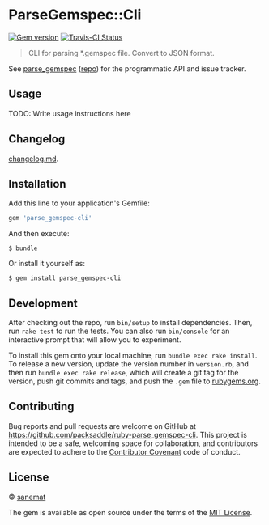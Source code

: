 # ParseGemspec::Cli

[![Gem version][gem-image]][gem-url] [![Travis-CI Status][travis-image]][travis-url]

> CLI for parsing *.gemspec file. Convert to JSON format.

See [parse_gemspec](https://rubygems.org/gems/parse_gemspec) ([repo](https://github.com/packsaddle/ruby-parse_gemspec)) for the programmatic API and issue tracker.


## Usage

TODO: Write usage instructions here


## Changelog

[changelog.md](./changelog.md).


## Installation

Add this line to your application's Gemfile:

```ruby
gem 'parse_gemspec-cli'
```

And then execute:

    $ bundle

Or install it yourself as:

    $ gem install parse_gemspec-cli


## Development

After checking out the repo, run `bin/setup` to install dependencies. Then, run `rake test` to run the tests. You can also run `bin/console` for an interactive prompt that will allow you to experiment.

To install this gem onto your local machine, run `bundle exec rake install`. To release a new version, update the version number in `version.rb`, and then run `bundle exec rake release`, which will create a git tag for the version, push git commits and tags, and push the `.gem` file to [rubygems.org](https://rubygems.org).


## Contributing

Bug reports and pull requests are welcome on GitHub at https://github.com/packsaddle/ruby-parse_gemspec-cli. This project is intended to be a safe, welcoming space for collaboration, and contributors are expected to adhere to the [Contributor Covenant](contributor-covenant.org) code of conduct.


## License

© [sanemat](http://sane.jp)

The gem is available as open source under the terms of the [MIT License](http://opensource.org/licenses/MIT).

[travis-url]: https://travis-ci.org/packsaddle/ruby-parse_gemspec-cli
[travis-image]: https://img.shields.io/travis/packsaddle/ruby-parse_gemspec-cli/master.svg?style=flat-square&label=build%20%28linux%29
[gem-url]: https://rubygems.org/gems/parse_gemspec-cli
[gem-image]: http://img.shields.io/gem/v/parse_gemspec-cli.svg?style=flat-square

